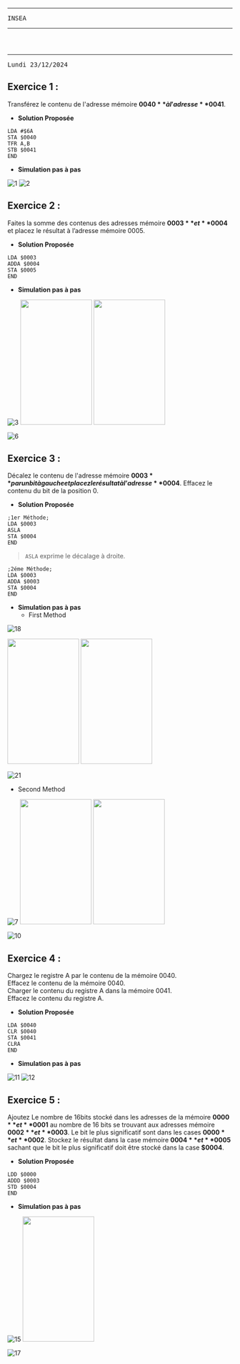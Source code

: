 ***
<pre>INSEA                                                       <i>Assembleur</i></pre>
***
<h1 style="display:flex;justify-content:center"></h1>

***
<pre>Lundi 23/12/2024                                            Auteur : Mrimi Imad</pre>


## Exercice 1 :
Transférez le contenu de l'adresse mémoire **$0040** à l'adresse **$0041**.
- **Solution Proposée** 
```
LDA #$6A
STA $0040
TFR A,B
STB $0041
END
``` 
- **Simulation pas à pas**


![1](images/2.jpg)
![2](images/1.jpg)



## Exercice 2 :
Faites la somme des contenus des adresses mémoire **$0003** et **$0004** et placez le résultat à l’adresse mémoire
0005.

- **Solution Proposée** 
```
LDA $0003
ADDA $0004
STA $0005
END
``` 
- **Simulation pas à pas**


![3](images/3.jpg)
<img src="images/4.jpg" style="width:160px;height:280px"/>
<img src="images/5.jpg" style="width:160px;height:280px"/>

![6](images/6.jpg)




## Exercice 3 :
Décalez le contenu de l'adresse mémoire **$0003** par un bit à gauche et placez le résultat à l’adresse **$0004**. Effacez
le contenu du bit de la position 0.
- **Solution Proposée** 
```
;1er Méthode;
LDA $0003
ASLA
STA $0004
END
``` 
> `ASLA` exprime le décalage à droite.
```
;2éme Méthode;
LDA $0003
ADDA $0003
STA $0004
END 
```
- **Simulation 
pas à pas** 
    - First Method

![18](images/18.jpg)

<img src="images/19.jpg" style="width:160px;height:280px"/>
<img src="images/20.jpg" style="width:160px;height:280px"/>

![21](images/21.jpg)

   - Second Method

![7](images/7.jpg)
<img src="images/8.jpg" style="width:160px;height:280px"/>
<img src="images/9.jpg" style="width:160px;height:280px"/>

![10](images/10.jpg)



## Exercice 4 :
Chargez le registre A par le contenu de la mémoire 0040.  
Effacez le contenu de la mémoire 0040.  
Charger le contenu du registre A dans la mémoire 0041.  
Effacez le contenu du registre A.  
- **Solution Proposée** 
```
LDA $0040
CLR $0040
STA $0041
CLRA
END
``` 
- **Simulation pas à pas**


![11](images/11.jpg)
![12](images/12.jpg)



## Exercice 5 :
Ajoutez Le nombre de 16bits stocké dans les adresses de la mémoire **$0000** et **$0001** au nombre de 16 bits se
trouvant aux adresses mémoire **$0002** et **$0003**. Le bit le plus significatif sont dans les cases **$0000** et **$0002**.
Stockez le résultat dans la case mémoire **$0004** et **$0005** sachant que le bit le plus significatif doit être stocké
dans la case **$0004**.
- **Solution Proposée** 
```
LDD $0000
ADDD $0003
STD $0004
END
``` 

- **Simulation pas à pas**

![15](images/15.jpg)
<img src="images/16.jpg" style="width:160px;height:280px"/>

![17](images/17.jpg)
